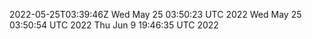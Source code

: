 2022-05-25T03:39:46Z
Wed May 25 03:50:23 UTC 2022
Wed May 25 03:50:54 UTC 2022
Thu Jun  9 19:46:35 UTC 2022
